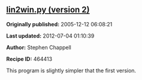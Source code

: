 ## [lin2win.py (version 2)](https://code.activestate.com/recipes/464413-lin2winpy-version-2)

**Originally published:** 2005-12-12 06:08:21

**Last updated:** 2012-07-04 01:10:39

**Author:** Stephen Chappell

**Recipe ID:** 464413

This program is slightly simpler that the first version.
